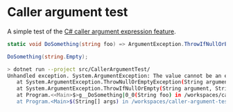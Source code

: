 # Caller argument test

A simple test of the [C# caller argument expression feature](https://learn.microsoft.com/en-us/dotnet/csharp/language-reference/proposals/csharp-10.0/caller-argument-expression).

```csharp
static void DoSomething(string foo) => ArgumentException.ThrowIfNullOrEmpty(foo);

DoSomething(string.Empty);
```

```bash
> dotnet run --project src/CallerArgumentTest/
Unhandled exception. System.ArgumentException: The value cannot be an empty string. (Parameter 'foo')
   at System.ArgumentException.ThrowNullOrEmptyException(String argument, String paramName)
   at System.ArgumentException.ThrowIfNullOrEmpty(String argument, String paramName)
   at Program.<<Main>$>g__DoSomething|0_0(String foo) in /workspaces/caller-argument-test/src/CallerArgumentTest/Program.cs:line 1
   at Program.<Main>$(String[] args) in /workspaces/caller-argument-test/src/CallerArgumentTest/Program.cs:line 3
```
